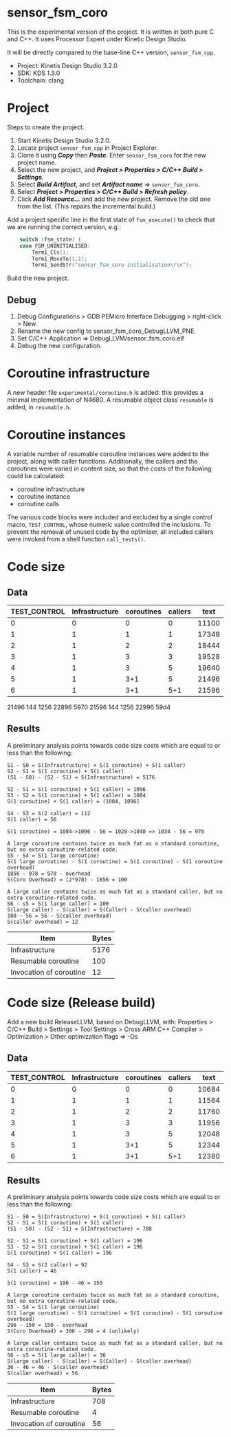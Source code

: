 # sensor_fsm_coro

This is the experimental version of the project. It is written in both pure C and C++. It uses Processor Expert under Kinetic Design Studio.

It will be directly compared to the base-line C++ version, `sensor_fsm_cpp`.

- Project: Kinetis Design Studio 3.2.0
- SDK: KDS 1.3.0
- Toolchain: clang

# Project

Steps to create the project.

1. Start Kinetis Design Studio 3.2.0.
2. Locate project `sensor_fsm_cpp` in Project Explorer.
3. Clone it using ***Copy*** then ***Paste***. Enter `sensor_fsm_coro` for the new project name.
4. Select the new project, and ***Project > Properties > C/C++ Build > Settings***.
5. Select ***Build Artifact***, and set ***Artifact name*** => `sensor_fsm_coro`.
6. Select ***Project > Properties > C/C++ Build > Refresh policy***. 
7. Click ***Add Resource...*** and add the new project. Remove the old one from the list. (This repairs the incremental build.)

Add a project specific line in the first state of `fsm_execute()` to check that we are running the correct version, e.g.:

```c
	switch (fsm_state) {
	case FSM_UNINITIALISED:
		Term1_Cls();
		Term1_MoveTo(1,1);
		Term1_SendStr("sensor_fsm_coro initialisation\r\n");
```

Build the new project. 

## Debug

1. Debug Configurations > GDB PEMicro Interface Debugging > right-click > New
2. Rename the new config to sensor_fsm_coro_DebugLLVM_PNE.
3. Set C/C++ Application => DebugLLVM/sensor_fsm_coro.elf
3. Debug the new configuration.

# Coroutine infrastructure

A new header file `experimental/coroutine.h` is added: this provides a minimal implementation of N4680. A resumable object class `resumable` is added, in `resumable.h`.

# Coroutine instances

A variable number of resumable coroutine instances were added to the project, along with caller functions. Additionally, the callers and the coroutines were varied in content size, so that the costs of the following could be calculated:

- coroutine infrastructure
- coroutine instance
- coroutine calls  

The various code blocks were included and excluded by a single control macro, `TEST_CONTROL`, whose numeric value controlled the inclusions. To prevent the removal of unused code by the optimiser, all included callers were invoked from a shell function `call_tests()`. 

# Code size

## Data

TEST_CONTROL | Infrastructure | coroutines | callers | text | data | bss | dec | hex
--- | --- | --- | --- | --- | --- | --- | --- | --- 
0 | 0 | 0 | 0 | 11100 | 140 | 1236 | 12476 | 30bc
1 | 1 | 1 | 1 | 17348 | 144 | 1256 | 18748 | 493c
2 | 1 | 2 | 2 | 18444 | 144 | 1256 | 19844 | 4d84
3 | 1 | 3 | 3 | 19528 | 144 | 1256 | 20928 | 51c0
4 | 1 | 3 | 5 | 19640 | 144 | 1256 | 21040 | 5230
5 | 1 | 3+1 | 5 | 21496 | 144 | 1256 | 22896 | 5970
6 | 1 | 3+1 | 5+1 | 21596 | 144 | 1256 | 22996 | 59d4

21496	    144	   1256	  22896	   5970
21596	    144	   1256	  22996	   59d4

## Results

A preliminary analysis points towards code size costs which are equal to or less than the following:

    S1 - S0 = S(Infrastructure) + S(1 coroutine) + S(1 caller)
    S2 - S1 = S(1 coroutine) + S(1 caller)
    (S1 - S0) - (S2 - S1) = S(Infrastructure) = 5176

    S2 - S1 = S(1 coroutine) + S(1 caller) = 1096
    S3 - S2 = S(1 coroutine) + S(1 caller) = 1084
    S(1 coroutine) + S(1 caller) = (1084, 1096]  

    S4 - S3 = S(2 caller) = 112
    S(1 caller) = 56

    S(1 coroutine) = 1084->1096 - 56 = 1028->1040 => 1034 - 56 = 978

    A large coroutine contains twice as much fat as a standard coroutine, but no extra coroutine-related code.
    S5 - S4 = S(1 large coroutine)
    S(1 large coroutine) - S(1 coroutine) = S(1 coroutine) - S(1 coroutine overhead)
    1856 - 978 = 978 - overhead
    S(Coro Overhead) = (2*978) - 1856 = 100

    A large caller contains twice as much fat as a standard caller, but no extra coroutine-related code.
    S6 - s5 = S(1 large caller) = 100
    S(large caller) - S(caller) = S(Caller) - S(caller overhead)
    100 - 56 = 56 - S(caller overhead)
    S(caller overhead) = 12


Item | Bytes
--- | ---
Infrastructure | 5176
Resumable coroutine | 100
Invocation of coroutine | 12

# Code size (Release build)

Add a new build ReleaseLLVM, based on DebugLLVM, with:
Properties > C/C++ Build > Settings > Tool Settings > Cross ARM C++ Compiler > Optimization > Other optimization flags => -Os

## Data

TEST_CONTROL | Infrastructure | coroutines | callers | text | data | bss | dec | hex
--- | --- | --- | --- | --- | --- | --- | --- | --- 
0 | 0 | 0 | 0 | 10684 | 140 | 1236 | 12060 | 2f1c
1 | 1 | 1 | 1 | 11564 | 144 | 1256 | 12964 | 32a4
2 | 1 | 2 | 2 | 11760 | 144 | 1256 | 13160 | 3368
3 | 1 | 3 | 3 | 11956 | 144 | 1256 | 13356 | 342c
4 | 1 | 3 | 5 | 12048 | 144 | 1256 | 13448 | 3488
5 | 1 | 3+1 | 5 | 12344 | 144 | 1256 | 13744 | 35b0
6 | 1 | 3+1 | 5+1 | 12380 | 144 | 1256 | 13780 | 35d4

## Results

A preliminary analysis points towards code size costs which are equal to or less than the following:

    S1 - S0 = S(Infrastructure) + S(1 coroutine) + S(1 caller)
    S2 - S1 = S(1 coroutine) + S(1 caller)
    (S1 - S0) - (S2 - S1) = S(Infrastructure) = 708

    S2 - S1 = S(1 coroutine) + S(1 caller) = 196
    S3 - S2 = S(1 coroutine) + S(1 caller) = 196
    S(1 coroutine) + S(1 caller) = 196  

    S4 - S3 = S(2 caller) = 92
    S(1 caller) = 46

    S(1 coroutine) = 196 - 46 = 150

    A large coroutine contains twice as much fat as a standard coroutine, but no extra coroutine-related code.
    S5 - S4 = S(1 large coroutine)
    S(1 large coroutine) - S(1 coroutine) = S(1 coroutine) - S(1 coroutine overhead)
    296 - 150 = 150 - overhead
    S(Coro Overhead) = 300 - 296 = 4 (unlikely)

    A large caller contains twice as much fat as a standard caller, but no extra coroutine-related code.
    S6 - s5 = S(1 large caller) = 36
    S(large caller) - S(caller) = S(Caller) - S(caller overhead)
    36 - 46 = 46 - S(caller overhead)
    S(caller overhead) = 56


Item | Bytes
--- | ---
Infrastructure | 708
Resumable coroutine | 4
Invocation of coroutine | 56